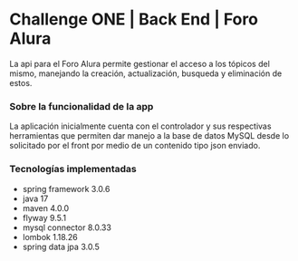 # Challenge ONE | Back End | Foro Alura 

<p>La api para el Foro Alura permite gestionar el acceso a los tópicos del 
mismo, manejando la creación, actualización, busqueda y eliminación de estos.</p>

<h3>Sobre la funcionalidad de la app</h3>
<p>
    La aplicación inicialmente cuenta con el controlador y sus respectivas herramientas 
    que permiten dar manejo a la base de datos MySQL desde lo solicitado por el front por 
    medio de un contenido tipo json enviado.
</p>

<h3>Tecnologías implementadas</h3>
<ul>
  <li>spring framework 3.0.6</li>
  <li>java 17</li>
  <li>maven 4.0.0</li>
  <li>flyway 9.5.1</li>
  <li>mysql connector 8.0.33</li>
  <li>lombok 1.18.26</li>
  <li>spring data jpa 3.0.5</li>
</ul>
